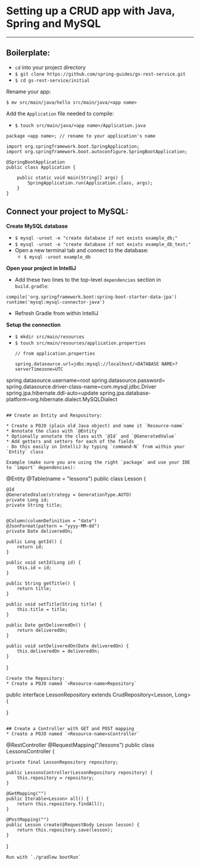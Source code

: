 # Setting up a CRUD app with Java, Spring and MySQL
---
## Boilerplate:

* `cd` into your project directory
* `$ git clone https://github.com/spring-guides/gs-rest-service.git`
* `$ cd gs-rest-service/initial`

Rename your app:
```
$ mv src/main/java/hello src/main/java/<app name>
```
Add the `Application` file needed to compile:
* `$ touch src/main/java/<app name>/Application.java`

```
package <app name>; // rename to your application's name

import org.springframework.boot.SpringApplication;
import org.springframework.boot.autoconfigure.SpringBootApplication;

@SpringBootApplication
public class Application {

    public static void main(String[] args) {
        SpringApplication.run(Application.class, args);
    }
}
```

## Connect your project to MySQL:

**Create MySQL database**

* `$ mysql -uroot -e "create database if not exists example_db;"`
* `$ mysql -uroot -e "create database if not exists example_db_test;"`
* Open a new terminal tab and connect to the database:
  - `$ mysql -uroot example_db`

**Open your project in IntelliJ**
* Add these two lines to the top-level `dependencies` section in `build.gradle`:
```
compile('org.springframework.boot:spring-boot-starter-data-jpa')
runtime('mysql:mysql-connector-java')
```
* Refresh Gradle from within IntelliJ

**Setup the connection**
* `$ mkdir src/main/resources`
* `$ touch src/main/resources/application.properties`
  ```
  // from application.properties

  spring.datasource.url=jdbc:mysql://localhost/<DATABASE NAME>?serverTimezone=UTC
spring.datasource.username=root
spring.datasource.password=
spring.datasource.driver-class-name=com.mysql.jdbc.Driver
spring.jpa.hibernate.ddl-auto=update
spring.jpa.database-platform=org.hibernate.dialect.MySQLDialect
  ```

## Create an Entity and Respository:

* Create a POJO (plain old Java object) and name it `Resource-name`
* Annotate the class with `@Entity`
* Optionally annotate the class with `@Id` and `@GeneratedValue`
* Add getters and setters for each of the fields
  - Do this easily in IntelliJ by typing `command-N` from within your `Entity` class

Example (make sure you are using the right `package` and use your IDE to `import` dependencies):
```
@Entity
@Table(name = "lessons")
public class Lesson {

    @Id
    @GeneratedValue(strategy = GenerationType.AUTO)
    private Long id;
    private String title;


    @Column(columnDefinition = "date")
    @JsonFormat(pattern = "yyyy-MM-dd")
    private Date deliveredOn;

    public Long getId() {
        return id;
    }

    public void setId(Long id) {
        this.id = id;
    }

    public String getTitle() {
        return title;
    }

    public void setTitle(String title) {
        this.title = title;
    }

    public Date getDeliveredOn() {
        return deliveredOn;
    }

    public void setDeliveredOn(Date deliveredOn) {
        this.deliveredOn = deliveredOn;
    }
}
```
Create the Repository:
* Create a POJO named `<Resource-name>Repository`

```
public interface LessonRepository extends CrudRepository<Lesson, Long> {


}
```

## Create a Controller with GET and POST mapping
* Create a POJO named `<Resource-name>sController`

```
@RestController
@RequestMapping("/lessons")
public class LessonsController {

    private final LessonRepository repository;

    public LessonsController(LessonRepository repository) {
        this.repository = repository;
    }

    @GetMapping("")
    public Iterable<Lesson> all() {
        return this.repository.findAll();
    }

    @PostMapping("")
    public Lesson create(@RequestBody Lesson lesson) {
        return this.repository.save(lesson);
    }

}
```
Run with `./gradlew bootRun`
